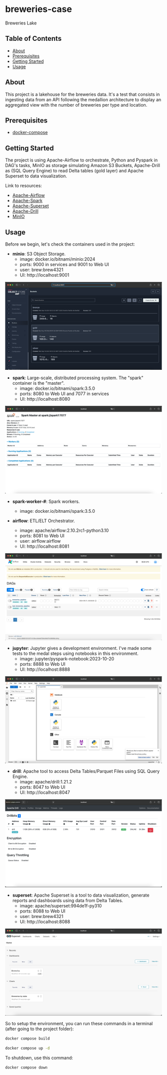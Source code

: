 # breweries-case
Breweries Lake

## Table of Contents

- [About](#about)
- [Prerequisites](#prerequisites)
- [Getting Started](#getting_started)
- [Usage](#usage)

## About <a name = "about"></a>

This project is a lakehouse for the breweries data. It's a test that consists in ingesting data from an API following the medallion architecture to display an aggregated view with the number of breweries per type and location.

## Prerequisites <a name = "getting_started"></a>

- [docker-compose](https://docs.docker.com/compose/)

## Getting Started <a name = "getting_started"></a>

The project is using Apache-Airflow to orchestrate, Python and Pyspark in DAG's tasks, MinIO as storage simulating Amazon S3 Buckets, Apache-Drill as (SQL Query Engine) to read Delta tables (gold layer) and Apache Superset to data visualization.

Link to resources:
- [Apache-Airflow](https://airflow.apache.org)
- [Apache-Spark](https://spark.apache.org)
- [Apache-Superset](https://superset.apache.org/)
- [Apache-Drill](https://drill.apache.org/)
- [MinIO](https://min.io)

## Usage <a name = "usage"></a>

Before we begin, let's check the containers used in the project:

* **minio**: S3 Object Storage.
    * image: docker.io/bitnami/minio:2024
    * ports: 9000 in services and 9001 to Web UI
    * user: brew:brew4321
    * UI: http://localhost:9001

![Screenshot: Minio](./screenshots/minio.png)

* **spark**: Large-scale, distributed processing system. The "spark" container is the "master".
    * image: docker.io/bitnami/spark:3.5.0
    * ports: 8080 to Web UI and 7077 in services
    * UI: http://localhost:8080

![Screenshot: Spark](./screenshots/spark.png)
 
 * **spark-worker-#**: Spark workers.
    * image: docker.io/bitnami/spark:3.5.0

* **airflow**: ETL/ELT Orchestrator.
    * image: apache/airflow:2.10.2rc1-python3.10
    * ports: 8081 to Web UI
    * user: airflow:airflow
    * UI: http://localhost:8081

![Screenshot: Apache Airflow](./screenshots/airflow.png)

* **jupyter**: Jupyter gives a development environment. I've made some tests to the medal steps using notebooks in this environment.
    * image: jupyter/pyspark-notebook:2023-10-20
    * ports: 8888 to Web UI
    * UI: http://localhost:8888

![Screenshot: Jupyter](./screenshots/jupyter.png)

* **drill**: Apache tool to access Delta Tables/Parquet Files using SQL Query Engine.
    * image: apache/drill:1.21.2
    * ports: 8047 to Web UI
    * UI: http://localhost:8047

![Screenshot: Apache Drill](./screenshots/drill.png)

* **superset**: Apache Superset is a tool to data visualization, generate reports and dashboards using data from Delta Tables.
    * image: apache/superset:994de1f-py310
    * ports: 8088 to Web UI
    * user: brew:brew4321
    * UI: http://localhost:8088

![Screenshot: Apache Superset](./screenshots/superset.png)

So to setup the environment, you can run these commands in a terminal (after going to the project folder):
```bash
docker compose build
```

```bash
docker compose up -d
```

To shutdown, use this command:
```bash
docker compose down
```